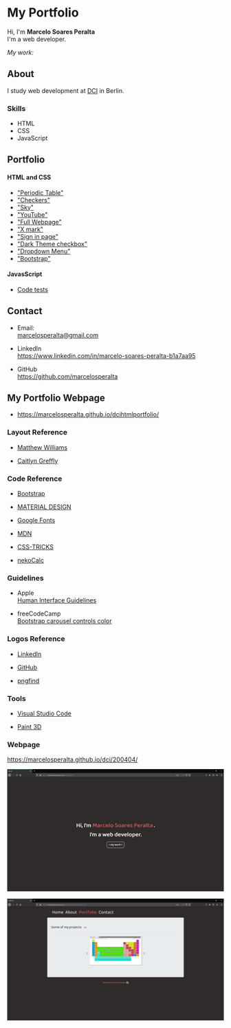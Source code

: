# My Portfolio

Hi, I'm **Marcelo Soares Peralta**  
I'm a web developer.  
  
_My work:_  


## **About**

I study web development at [DCI](https://digitalcareerinstitute.org/) in Berlin.

### Skills
- HTML  
- CSS  
- JavaScript


## **Portfolio**

#### HTML and CSS

- ["Periodic Table"](https://github.com/marcelosperalta/dci/tree/master/200303)
- ["Checkers"](https://github.com/marcelosperalta/dci/tree/master/200306)
- ["Sky"](https://github.com/marcelosperalta/dci/tree/master/200307)
- ["YouTube"](https://github.com/marcelosperalta/dci/tree/master/200315)
- ["Full Webpage"](https://github.com/marcelosperalta/dci/tree/master/200320)
- ["X mark"](https://github.com/marcelosperalta/dci/tree/master/200321)
- ["Sign in page"](https://github.com/marcelosperalta/dci/tree/master/200322)
- ["Dark Theme checkbox"](https://github.com/marcelosperalta/dci/tree/master/200327)
- ["Dropdown Menu"](https://github.com/marcelosperalta/dci/tree/master/200328)
- ["Bootstrap"](https://github.com/marcelosperalta/dci/tree/master/200402)

#### JavasScript

- [Code tests](https://github.com/marcelosperalta/dci/blob/master/200216/index.js)


## **Contact**

- Email:  
marcelosperalta@gmail.com

- LinkedIn  
https://www.linkedin.com/in/marcelo-soares-peralta-b1a7aa95

- GitHub  
https://github.com/marcelosperalta


## **My Portfolio Webpage**

- https://marcelosperalta.github.io/dcihtmlportfolio/


### **Layout Reference**

- [Matthew Williams](http://findmatthew.com)

- [Caitlyn Greffly](https://caitlyngreffly.com/)

### **Code Reference**

- [Bootstrap](https://getbootstrap.com/)

- [MATERIAL DESIGN](https://material.io/)

- [Google Fonts](https://fonts.google.com/)

- [MDN](https://developer.mozilla.org/en-US/)

- [CSS-TRICKS](https://css-tricks.com/quick-css-trick-how-to-center-an-object-exactly-in-the-center/)

- [nekoCalc](https://nekocalc.com/px-to-rem-converter)

### **Guidelines**

- Apple  
[Human Interface Guidelines](https://developer.apple.com/design/human-interface-guidelines/ios/visual-design/adaptivity-and-layout/)

- freeCodeCamp  
[Bootstrap carousel controls color](https://www.freecodecamp.org/forum/t/bootstrap-carousel-controls-color/331196)


### **Logos Reference**

- [LinkedIn](https://brand.linkedin.com/downloads)

- [GitHub](https://github.com/logos)

- [pngfind](https://www.pngfind.com/mpng/hmbwbh_png-file-svg-icon-email-transparent-png/)

### **Tools**

- [Visual Studio Code](https://code.visualstudio.com/)

- [Paint 3D](https://www.microsoft.com/de-de/p/paint-3d/9nblggh5fv99?activetab=pivot:overviewtab)

### **Webpage**

https://marcelosperalta.github.io/dci/200404/

![screen1](./img/screen1.png)  

![screen2](./img/screen2.png)